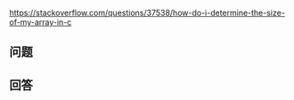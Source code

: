 <https://stackoverflow.com/questions/37538/how-do-i-determine-the-size-of-my-array-in-c>

## 问题



## 回答

